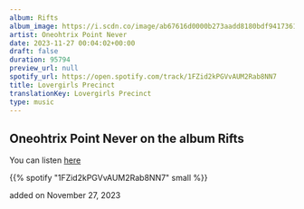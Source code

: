 ```yaml
---
album: Rifts
album_image: https://i.scdn.co/image/ab67616d0000b273aadd8180bdf94173618a7c92
artist: Oneohtrix Point Never
date: 2023-11-27 00:04:02+00:00
draft: false
duration: 95794
preview_url: null
spotify_url: https://open.spotify.com/track/1FZid2kPGVvAUM2Rab8NN7
title: Lovergirls Precinct
translationKey: Lovergirls Precinct
type: music
---
```


## Oneohtrix Point Never on the album Rifts

You can listen [here](https://open.spotify.com/track/1FZid2kPGVvAUM2Rab8NN7)

{{% spotify "1FZid2kPGVvAUM2Rab8NN7" small %}}

added on November 27, 2023